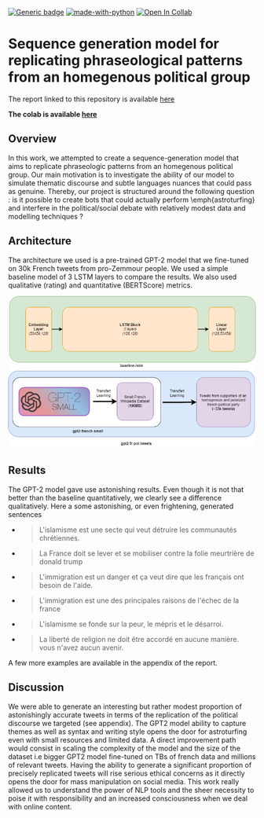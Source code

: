 [![Generic badge](https://img.shields.io/badge/ENSAE-ML%20for%20NLP-blue.svg)](https://shields.io/)
[![made-with-python](https://img.shields.io/badge/Made%20with-Python-red.svg)](#python) [![Open In Collab](https://colab.research.google.com/assets/colab-badge.svg)](https://colab.research.google.com/drive/1qrKfXM04D2GN3uQBcbMVCFrUkhhVlV3s?usp=sharing)

# Sequence generation model for replicating phraseological patterns from an homegenous political group

The report linked to this repository is available [here](final_report.pdf)

**The colab is available [here](https://colab.research.google.com/drive/1qrKfXM04D2GN3uQBcbMVCFrUkhhVlV3s?usp=sharing)**

## Overview
In this work, we attempted to create a sequence-generation model that aims to replicate phraseologic patterns from an homegenous
political group. Our main motivation is to investigate the ability of our model to simulate thematic discourse and subtle languages nuances that could pass as genuine. Thereby, our project is structured around the following question : is it possible to create bots that could actually perform \emph{astroturfing} and interfere in the political/social debate with relatively modest data and modelling techniques ?


## Architecture

The architecture we used is a pre-trained GPT-2 model that we fine-tuned on 30k French tweets from pro-Zemmour people. We used a simple baseline model of 3 LSTM layers to compare the results. We also used qualitative (rating) and quantitative (BERTScore) metrics.

![Alt text](img/models.png?raw=true "Architecture models")


## Results

The GPT-2 model gave use astonishing results. Even though it is not that better than the baseline quantitatively, we clearly see a difference qualitatively. 
Here a some astonishing, or even frightening, generated sentences

* >L'islamisme est une secte qui veut détruire les
communautés chrétiennes.
* >La France doit se lever et se mobiliser contre
la folie meurtrière de donald trump
* >L'immigration est un danger et ça veut dire
que les français ont besoin de l'aide.
* >L'immigration est une des principales raisons
de l'échec de la france
* >L'islamisme se fonde sur la peur, le mépris et
le désarroi.
* >La liberté de religion ne doit être accordé en
aucune manière. vous n'avez aucun avenir.

A few more examples are available in the appendix of the report.


## Discussion

We were able to generate an interesting but rather
modest proportion of astonishingly accurate
tweets in terms of the replication of the political
discourse we targeted (see appendix). The GPT2
model ability to capture themes as well as syntax
and writing style opens the door for astroturfing
even with small resources and limited data.
A direct improvement path would consist in
scaling the complexity of the model and the size
of the dataset i.e bigger GPT2 model fine-tuned
on TBs of french data and millions of relevant
tweets. Having the ability to generate a significant
proportion of precisely replicated tweets will rise
serious ethical concerns as it directly opens the
door for mass manipulation on social media. This
work really allowed us to understand the power of
NLP tools and the sheer necessity to poise it with
responsibility and an increased consciousness
when we deal with online content.
